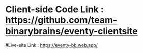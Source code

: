 # Client-side Code Link : https://github.com/team-binarybrains/eventy-clientsite
#Live-site Link : https://eventy-bb.web.app/
